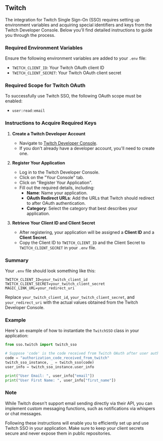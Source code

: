## Twitch

The integration for Twitch Single Sign-On (SSO) requires setting up environment variables and acquiring special identifiers and keys from the Twitch Developer Console. Below you'll find detailed instructions to guide you through the process.

### Required Environment Variables

Ensure the following environment variables are added to your `.env` file:

- `TWITCH_CLIENT_ID`: Your Twitch OAuth client ID
- `TWITCH_CLIENT_SECRET`: Your Twitch OAuth client secret

### Required Scope for Twitch OAuth

To successfully use Twitch SSO, the following OAuth scope must be enabled:

- `user:read:email`

### Instructions to Acquire Required Keys

1. **Create a Twitch Developer Account**
   - Navigate to [Twitch Developer Console](https://dev.twitch.tv/).
   - If you don't already have a developer account, you'll need to create one.

2. **Register Your Application**
   - Log in to the Twitch Developer Console.
   - Click on the "Your Console" tab.
   - Click on "Register Your Application".
   - Fill out the required details, including:
     - **Name**: Name your application.
     - **OAuth Redirect URLs**: Add the URLs that Twitch should redirect to after OAuth authentication. 
     - **Category**: Select the category that best describes your application.

3. **Retrieve Your Client ID and Client Secret**
   - After registering, your application will be assigned a **Client ID** and a **Client Secret**. 
   - Copy the Client ID to `TWITCH_CLIENT_ID` and the Client Secret to `TWITCH_CLIENT_SECRET` in your `.env` file.

### Summary

Your `.env` file should look something like this:

```dotenv
TWITCH_CLIENT_ID=your_twitch_client_id
TWITCH_CLIENT_SECRET=your_twitch_client_secret
MAGIC_LINK_URL=your_redirect_uri
```

Replace `your_twitch_client_id`, `your_twitch_client_secret`, and `your_redirect_uri` with the actual values obtained from the Twitch Developer Console.

### Example
Here's an example of how to instantiate the `TwitchSSO` class in your application:

```python
from sso.twitch import twitch_sso

# Suppose 'code' is the code received from Twitch OAuth after user authorization
code = "authorization_code_received_from_twitch"
twitch_sso_instance, _ = twitch_sso(code)
user_info = twitch_sso_instance.user_info

print("User Email: ", user_info["email"])
print("User First Name: ", user_info["first_name"])
```

### Note
While Twitch doesn't support email sending directly via their API, you can implement custom messaging functions, such as notifications via whispers or chat messages.

Following these instructions will enable you to efficiently set up and use Twitch SSO in your application. Make sure to keep your client secrets secure and never expose them in public repositories.